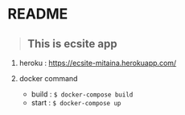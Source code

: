 # README

>## This is ecsite app

1. heroku :
https://ecsite-mitaina.herokuapp.com/

2. docker command

    * build : `$ docker-compose build`
    * start : `$ docker-compose up`
